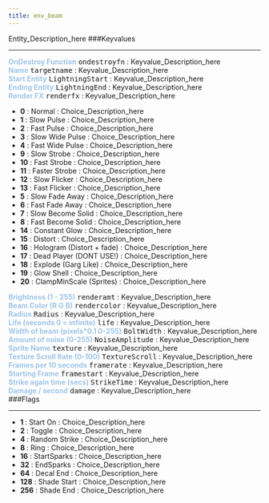 ```yaml
---
title: env_beam
---
```


Entity_Description_here
###Keyvalues
<hr>
<div class="entityentry">
<span style="color:#9fc5e8;"><b>OnDestroy Function</b></span> <kbd  class="tooltip" data-tooltip="string">ondestroyfn</kbd> :
Keyvalue_Description_here
</div>
<div class="entityentry">
<span style="color:#9fc5e8;"><b>Name</b></span> <kbd  class="tooltip" data-tooltip="target_source">targetname</kbd> :
Keyvalue_Description_here
</div>
<div class="entityentry">
<span style="color:#9fc5e8;"><b>Start Entity</b></span> <kbd  class="tooltip" data-tooltip="target_destination">LightningStart</kbd> :
Keyvalue_Description_here
</div>
<div class="entityentry">
<span style="color:#9fc5e8;"><b>Ending Entity</b></span> <kbd  class="tooltip" data-tooltip="target_destination">LightningEnd</kbd> :
Keyvalue_Description_here
</div>
<div class="entityentry">
<span style="color:#9fc5e8;"><b>Render FX</b></span> <kbd  class="tooltip" data-tooltip="choices">renderfx</kbd> :
Keyvalue_Description_here
<ul>
<li><b>0</b></span> : Normal : Choice_Description_here</li>
<li><b>1</b></span> : Slow Pulse : Choice_Description_here</li>
<li><b>2</b></span> : Fast Pulse : Choice_Description_here</li>
<li><b>3</b></span> : Slow Wide Pulse : Choice_Description_here</li>
<li><b>4</b></span> : Fast Wide Pulse : Choice_Description_here</li>
<li><b>9</b></span> : Slow Strobe : Choice_Description_here</li>
<li><b>10</b></span> : Fast Strobe : Choice_Description_here</li>
<li><b>11</b></span> : Faster Strobe : Choice_Description_here</li>
<li><b>12</b></span> : Slow Flicker : Choice_Description_here</li>
<li><b>13</b></span> : Fast Flicker : Choice_Description_here</li>
<li><b>5</b></span> : Slow Fade Away : Choice_Description_here</li>
<li><b>6</b></span> : Fast Fade Away : Choice_Description_here</li>
<li><b>7</b></span> : Slow Become Solid : Choice_Description_here</li>
<li><b>8</b></span> : Fast Become Solid : Choice_Description_here</li>
<li><b>14</b></span> : Constant Glow : Choice_Description_here</li>
<li><b>15</b></span> : Distort : Choice_Description_here</li>
<li><b>16</b></span> : Hologram (Distort + fade) : Choice_Description_here</li>
<li><b>17</b></span> : Dead Player (DONT USE!) : Choice_Description_here</li>
<li><b>18</b></span> : Explode (Garg Like) : Choice_Description_here</li>
<li><b>19</b></span> : Glow Shell : Choice_Description_here</li>
<li><b>20</b></span> : ClampMinScale (Sprites) : Choice_Description_here</li>
</ul>
</div>
<div class="entityentry">
<span style="color:#9fc5e8;"><b>Brightness (1 - 255)</b></span> <kbd  class="tooltip" data-tooltip="integer">renderamt</kbd> :
Keyvalue_Description_here
</div>
<div class="entityentry">
<span style="color:#9fc5e8;"><b>Beam Color (R G B)</b></span> <kbd  class="tooltip" data-tooltip="color255">rendercolor</kbd> :
Keyvalue_Description_here
</div>
<div class="entityentry">
<span style="color:#9fc5e8;"><b>Radius</b></span> <kbd  class="tooltip" data-tooltip="integer">Radius</kbd> :
Keyvalue_Description_here
</div>
<div class="entityentry">
<span style="color:#9fc5e8;"><b>Life (seconds 0 = infinite)</b></span> <kbd  class="tooltip" data-tooltip="string">life</kbd> :
Keyvalue_Description_here
</div>
<div class="entityentry">
<span style="color:#9fc5e8;"><b>Width of beam (pixels*0.1 0-255)</b></span> <kbd  class="tooltip" data-tooltip="integer">BoltWidth</kbd> :
Keyvalue_Description_here
</div>
<div class="entityentry">
<span style="color:#9fc5e8;"><b>Amount of noise (0-255)</b></span> <kbd  class="tooltip" data-tooltip="integer">NoiseAmplitude</kbd> :
Keyvalue_Description_here
</div>
<div class="entityentry">
<span style="color:#9fc5e8;"><b>Sprite Name</b></span> <kbd  class="tooltip" data-tooltip="sprite">texture</kbd> :
Keyvalue_Description_here
</div>
<div class="entityentry">
<span style="color:#9fc5e8;"><b>Texture Scroll Rate (0-100)</b></span> <kbd  class="tooltip" data-tooltip="integer">TextureScroll</kbd> :
Keyvalue_Description_here
</div>
<div class="entityentry">
<span style="color:#9fc5e8;"><b>Frames per 10 seconds</b></span> <kbd  class="tooltip" data-tooltip="integer">framerate</kbd> :
Keyvalue_Description_here
</div>
<div class="entityentry">
<span style="color:#9fc5e8;"><b>Starting Frame</b></span> <kbd  class="tooltip" data-tooltip="integer">framestart</kbd> :
Keyvalue_Description_here
</div>
<div class="entityentry">
<span style="color:#9fc5e8;"><b>Strike again time (secs)</b></span> <kbd  class="tooltip" data-tooltip="string">StrikeTime</kbd> :
Keyvalue_Description_here
</div>
<div class="entityentry">
<span style="color:#9fc5e8;"><b>Damage / second</b></span> <kbd  class="tooltip" data-tooltip="string">damage</kbd> :
Keyvalue_Description_here
</div>
###Flags
<hr>
<div class="entityflags">
<ul>
<li><b>1 </b></span> : Start On : Choice_Description_here</li>
<li><b>2 </b></span> : Toggle : Choice_Description_here</li>
<li><b>4 </b></span> : Random Strike : Choice_Description_here</li>
<li><b>8 </b></span> : Ring : Choice_Description_here</li>
<li><b>16</b></span> : StartSparks : Choice_Description_here</li>
<li><b>32</b></span> : EndSparks : Choice_Description_here</li>
<li><b>64</b></span> : Decal End : Choice_Description_here</li>
<li><b>128</b></span> : Shade Start : Choice_Description_here</li>
<li><b>256</b></span> : Shade End : Choice_Description_here</li>
</ul>
</div>
